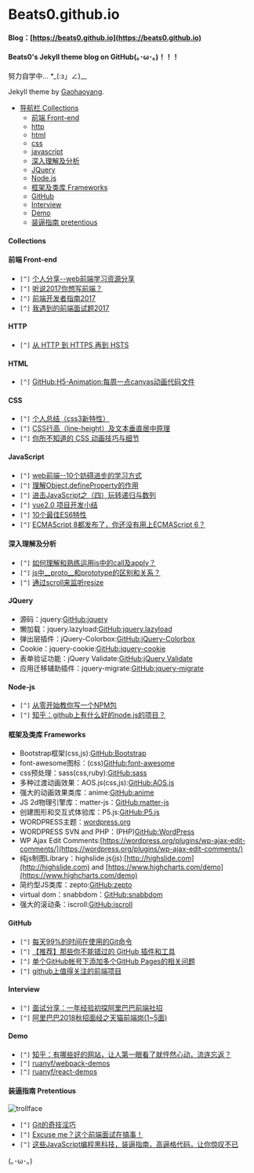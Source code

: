 # Beats0.github.io
#### Blog：[https://beats0.github.io](https://beats0.github.io)
#### Beats0's Jekyll theme blog on GitHub(｡･ω･｡)！！！<br>
努力自学中... *_(:з」∠)__

Jekyll theme by [Gaohaoyang](https://github.com/Gaohaoyang).<br>


* [导航栏 Collections](#collections)
    * [前端 Front-end](#前端-front-end)
    * [http](#http)
    * [html](#html)
    * [css](#css)
    * [javascript](#javascript)
    * [深入理解及分析](#深入理解及分析)
    * [JQuery](#jquery)
    * [Node.js](#node-js)
    * [框架及类库 Frameworks](#框架及类库-frameworks)
    * [GitHub](#github)
    * [Interview](interview)
    * [Demo](#demo)
    * [装逼指南 pretentious](#装逼指南-pretentious)

#### Collections
#### 前端 Front-end
* `[^]` [个人分享--web前端学习资源分享](https://segmentfault.com/a/1190000010880049)
* `[^]` [听说2017你想写前端？](https://segmentfault.com/a/1190000011001037)
* `[^]` [前端开发者指南2017](https://segmentfault.com/a/1190000010909017)
* `[^]` [我遇到的前端面试题2017](https://segmentfault.com/a/1190000011091907)

#### HTTP
* `[^]` [从 HTTP 到 HTTPS 再到 HSTS](https://segmentfault.com/p/1210000010905759)

#### HTML
* `[^]` [GitHub:H5-Animation:每周一点canvas动画代码文件](https://github.com/supperjet/H5-Animation)

#### CSS
* `[^]` [个人总结（css3新特性）](https://segmentfault.com/a/1190000010780991)
* `[^]` [CSS行高（line-height）及文本垂直居中原理](https://segmentfault.com/a/1190000005122321)
* `[^]` [你所不知道的 CSS 动画技巧与细节](https://segmentfault.com/p/1210000010935929)

#### JavaScript
* `[^]` [web前端--10个妨碍进步的学习方式](https://segmentfault.com/a/1190000011214765)
* `[^]` [理解Object.defineProperty的作用](https://segmentfault.com/a/1190000007434923)
* `[^]` [进击JavaScript之（四）玩转递归与数列](https://segmentfault.com/a/1190000006811354)
* `[^]` [vue2.0 项目开发小结](https://segmentfault.com/a/1190000011066120)
* `[^]` [10个最佳ES6特性](https://segmentfault.com/a/1190000010907053)
* `[^]` [ECMAScript 8都发布了，你还没有用上ECMAScript 6？ ](https://segmentfault.com/p/1210000010212228)

#### 深入理解及分析
* `[^]` [如何理解和熟练运用js中的call及apply？](https://www.zhihu.com/question/20289071)
* `[^]` [js中__proto__和prototype的区别和关系？](https://www.zhihu.com/question/34183746/answer/58068402)
* `[^]` [通过scroll来监听resize](https://zhuanlan.zhihu.com/p/24887312)

#### JQuery
- 源码：jquery:[GitHub:jquery](https://github.com/jquery/jquery)
- 懒加载：jquery.lazyload:[GitHub:jquery.lazyload](https://github.com/tuupola/jquery_lazyload)
- 弹出层插件：jQuery-Colorbox:[GitHub:jQuery-Colorbox](https://github.com/afranken/jQuery-Colorbox)
- Cookie：jquery-cookie:[GitHub:jquery-cookie](https://github.com/carhartl/jquery-cookie)
- 表单验证功能：jQuery Validate:[GitHub:jQuery Validate](https://github.com/DiegoLopesLima/validate)
- 应用迁移辅助插件：jquery-migrate:[GitHub:jquery-migrate](https://github.com/jquery/jquery-migrate)

#### Node-js
* `[^]` [从零开始教你写一个NPM包](https://segmentfault.com/a/1190000011095467)
* `[^]` [知乎：github上有什么好的node.js的项目？](https://www.zhihu.com/question/29563744)

#### 框架及类库 Frameworks
- Bootstrap框架(css,js):[GitHub:Bootstrap](https://github.com/twbs/bootstrap)
- font-awesome图标：(css)[GitHub:font-awesome](https://github.com/FortAwesome/Font-Awesome)
- css预处理：sass(css,ruby):[GitHub:sass](https://github.com/sass/sass)
- 多种过渡动画效果：AOS.js(css,js):[GitHub:AOS.js](https://github.com/michalsnik/aos)
- 强大的动画效果类库：anime:[GitHub:anime](https://github.com/Beats0?tab=stars)
- JS 2d物理引擎库：matter-js：[GitHub:matter-js](https://github.com/liabru/matter-js)
- 创建图形和交互式体验库：P5.js:[GitHub:P5.js](https://github.com/processing/p5.js)
- WORDPRESS主题：[wordpress.org](https://wordpress.org/themes/)
- WORDPRESS SVN and PHP：(PHP)[GitHub:WordPress](https://github.com/WordPress/WordPress)
- WP Ajax Edit Comments:[https://wordpress.org/plugins/wp-ajax-edit-comments/](https://wordpress.org/plugins/wp-ajax-edit-comments/)
- 纯js制图Library：highslide.js(js):[http://highslide.com](http://highslide.com) and [https://www.highcharts.com/demo](https://www.highcharts.com/demo)
- 简约型JS类库：zepto:[GitHub:zepto](https://github.com/madrobby/zepto)
- virtual dom：snabbdom：[GitHub:snabbdom](https://github.com/snabbdom/snabbdom)
- 强大的滚动条：iscroll:[GitHub:iscroll](https://github.com/cubiq/iscroll)

#### GitHub
* `[^]` [每天99%的时间在使用的Git命令](https://segmentfault.com/p/1210000011075104)
* `[^]` [【推荐】那些你不能错过的 GitHub 插件和工具](https://segmentfault.com/p/1210000011026474)
* `[^]` [单个GitHub帐号下添加多个GitHub Pages的相关问题](https://segmentfault.com/a/1190000003946969)
* `[^]` [github上值得关注的前端项目](https://segmentfault.com/a/1190000002804472)

#### Interview
* `[^]` [面试分享：一年经验初探阿里巴巴前端社招](https://segmentfault.com/p/1210000010573211)
* `[^]` [阿里巴巴2018秋招面经之天猫前端岗(1~5面)](https://zhuanlan.zhihu.com/p/29084154)


#### Demo
* `[^]` [知乎：有哪些好的网站，让人第一眼看了就怦然心动，流连忘返？](https://www.zhihu.com/question/26380791)
* `[^]` [ruanyf/webpack-demos](https://github.com/ruanyf/webpack-demos)
* `[^]` [ruanyf/react-demos](https://github.com/ruanyf/react-demos)

#### 装逼指南 Pretentious
![trollface](https://assets-cdn.github.com/images/icons/emoji/trollface.png)<br>

* `[^]` [Git的奇技淫巧](https://github.com/521xueweihan/git-tips)
* `[^]` [Excuse me？这个前端面试在搞事！](https://zhuanlan.zhihu.com/p/25407758)
* `[^]` [这些JavaScript编程黑科技，装逼指南，高逼格代码，让你惊叹不已](https://github.com/jawil/blog/issues/24)



(｡･ω･｡)

